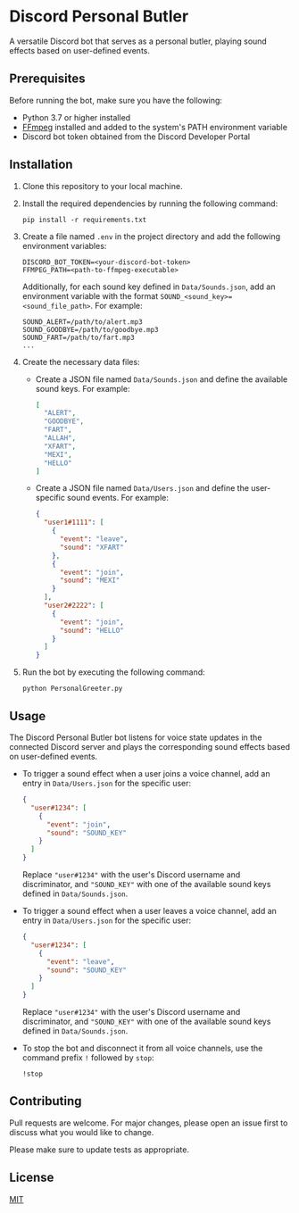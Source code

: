 
# Discord Personal Butler

A versatile Discord bot that serves as a personal butler, playing sound effects based on user-defined events.

## Prerequisites

Before running the bot, make sure you have the following:

- Python 3.7 or higher installed
- [FFmpeg](https://ffmpeg.org/) installed and added to the system's PATH environment variable
- Discord bot token obtained from the Discord Developer Portal

## Installation

1. Clone this repository to your local machine.
2. Install the required dependencies by running the following command:

   ```
   pip install -r requirements.txt
   ```

3. Create a file named `.env` in the project directory and add the following environment variables:

   ```
   DISCORD_BOT_TOKEN=<your-discord-bot-token>
   FFMPEG_PATH=<path-to-ffmpeg-executable>
   ```

   Additionally, for each sound key defined in `Data/Sounds.json`, add an environment variable with the format `SOUND_<sound_key>=<sound_file_path>`. For example:

   ```
   SOUND_ALERT=/path/to/alert.mp3
   SOUND_GOODBYE=/path/to/goodbye.mp3
   SOUND_FART=/path/to/fart.mp3
   ...
   ```

4. Create the necessary data files:

   - Create a JSON file named `Data/Sounds.json` and define the available sound keys. For example:

     ```json
     [
       "ALERT",
       "GOODBYE",
       "FART",
       "ALLAH",
       "XFART",
       "MEXI",
       "HELLO"
     ]
     ```

   - Create a JSON file named `Data/Users.json` and define the user-specific sound events. For example:

     ```json
     {
       "user1#1111": [
         {
           "event": "leave",
           "sound": "XFART"
         },
         {
           "event": "join",
           "sound": "MEXI"
         }
       ],
       "user2#2222": [
         {
           "event": "join",
           "sound": "HELLO"
         }
       ]
     }
     ```

5. Run the bot by executing the following command:

   ```
   python PersonalGreeter.py
   ```

## Usage

The Discord Personal Butler bot listens for voice state updates in the connected Discord server and plays the corresponding sound effects based on user-defined events.

- To trigger a sound effect when a user joins a voice channel, add an entry in `Data/Users.json` for the specific user:

  ```json
  {
    "user#1234": [
      {
        "event": "join",
        "sound": "SOUND_KEY"
      }
    ]
  }
  ```

  Replace `"user#1234"` with the user's Discord username and discriminator, and `"SOUND_KEY"` with one of the available sound keys defined in `Data/Sounds.json`.

- To trigger a sound effect when a user leaves a voice channel, add an entry in `Data/Users.json` for the specific user:

  ```json
  {
    "user#1234": [
      {
        "event": "leave",
        "sound": "SOUND_KEY"
      }
    ]
  }
  ```

  Replace `"user#1234"` with the user's Discord username and discriminator, and `"SOUND_KEY"` with one of the available sound keys defined in `Data/Sounds.json`.

- To stop the bot and disconnect it from all voice channels, use the command prefix `!` followed by `stop`:

  ```
  !stop
  ```

## Contributing

Pull requests are welcome. For major changes, please open an issue first to discuss what you would like to change.

Please make sure to update tests as appropriate.

## License

[MIT](https://choosealicense.com/licenses/mit/)

